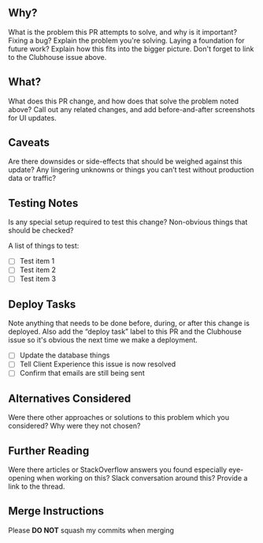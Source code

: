 ## Why?

What is the problem this PR attempts to solve, and why is it important? Fixing a bug? Explain the problem you're solving. Laying a foundation for future work? Explain how this fits into the bigger picture. Don't forget to link to the Clubhouse issue above.

## What?

What does this PR change, and how does that solve the problem noted above? Call out any related changes, and add before-and-after screenshots for UI updates.

## Caveats

Are there downsides or side-effects that should be weighed against this update? Any lingering unknowns or things you can’t test without production data or traffic?

## Testing Notes

Is any special setup required to test this change? Non-obvious things that should be checked?

A list of things to test:

- [ ] Test item 1
- [ ] Test item 2
- [ ] Test item 3

## Deploy Tasks

Note anything that needs to be done before, during, or after this change is deployed. Also add the “deploy task” label to this PR and the Clubhouse issue so it's obvious the next time we make a deployment.

- [ ] Update the database things
- [ ] Tell Client Experience this issue is now resolved
- [ ] Confirm that emails are still being sent

## Alternatives Considered

Were there other approaches or solutions to this problem which you considered? Why were they not chosen?

## Further Reading

Were there articles or StackOverflow answers you found especially eye-opening when working on this? Slack conversation around this? Provide a link to the thread.

## Merge Instructions

Please **DO NOT** squash my commits when merging
